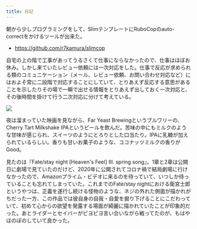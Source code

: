 ```yaml
---
title: 日記
---
```


朝から少しプログラミングをして、SlimテンプレートにRuboCopのauto-correctをかけるツールが出来た。

- <https://github.com/r7kamura/slimcop>

自宅の上の階で工事があってうるさくて仕事にならなかったので、仕事はほぼお休み。しかし来ていたレビュー依頼には一次対応をした。仕事で反応が求められる類のコミュニケーション（メール、レビュー依頼、お問い合わせ対応など）にはおよそ常に二段階で対応することにしていて、とりあえず反応する意思があることを示したりその場で一瞬で出せる情報をとりあえず出しておく一次対応と、その後時間を掛けて行う二次対応に分けて考えている。

![](https://i.imgur.com/N6RT3Axh.jpg)

夜は溜まっていた映画を見ながら、Far Yeast Brewingというブルワリーの、Cherry Tart Milkshake IPAというビールを飲んだ。苦味の中にもミルクのような甘味が感じられ、スイーツのようにとろりとした口当たり。IPAに乳糖が加えられているらしい。香りも甘いお菓子のような、ココナッツミルクの香りがGood。

見たのは『Fate/stay night [Heaven's Feel] III. spring song』。1章と2章は公開日に劇場で見ていたのだけど、2020年に公開されてコロナ禍で結局劇場に行けなかったので、Amazonプライム・ビデオに来るのを待っていて、いつしか待っていることも忘れてしまっていた。これまでのFate/stay nightにおける衛宮士郎というやつは、正義を遂行し続ける怪物のような、ネジの外れた側面が描かれがちだった一方、この作品では彼自身の自我・自愛を掘り下げることにこだわっていて、初めて心からの欲望を発露する場面が綺麗に描かれていたことが印象的だった。あとライダーとセイバーがピヨピヨ言い合いながら戦ってたのが、もはやほのぼのしていて良かった。
